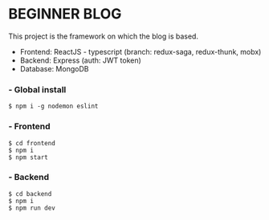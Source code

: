# BEGINNER BLOG
This project is the framework on which the blog is based.

- Frontend: ReactJS - typescript (branch: redux-saga, redux-thunk, mobx)
- Backend: Express (auth: JWT token)
- Database: MongoDB

### - Global install
~~~~
$ npm i -g nodemon eslint
~~~~
### - Frontend
~~~~
$ cd frontend
$ npm i
$ npm start
~~~~
### - Backend
~~~~
$ cd backend
$ npm i
$ npm run dev
~~~~